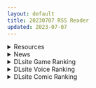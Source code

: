 ```yaml
---
layout: default
title: 20230707 RSS Reader
updated: 2023-07-07
---
```


<details class='content-parent'>
<summary>
Resources
</summary>
<details class='content-child'>
<summary>
<span class='rss-title'> [生肉][ピンクパイナップル]キミはやさしく寝取られる THE ANIMATION 第4巻 </span> <a class='rss-link' href='https://gmgard.com/gm122937' target='_blank'>&nbsp;</a>
<div class='rss-published'> 🕛 20230706 14:06:38</div>
</summary>
<img src="https://static.gmgard.us/Images/upload/1632062109394378.jpg" /><br /><p>系列作品续作，画风略怪</p>
</details>
<details class='content-child'>
<summary>
<span class='rss-title'> [自购] [P站ID=260835] [きんく] PIXIV FANBOX 2022.02.08-2023.06.30 全作品合集 含PSD [7.14G/度盘] </span> <a class='rss-link' href='https://gmgard.com/gm122935' target='_blank'>&nbsp;</a>
<div class='rss-published'> 🕛 20230706 13:03:50</div>
</summary>
<img src="https://static.gmgard.us/Images/upload/76912061337011470.jpg" /><br /><p>自购分享&nbsp;</p>
</details>
<details class='content-child'>
<summary>
<span class='rss-title'> [Steam官中][220830][Flying Fish]梦境骇客 Dream Hacker </span> <a class='rss-link' href='https://gmgard.com/gm122934' target='_blank'>&nbsp;</a>
<div class='rss-published'> 🕛 20230706 13:03:46</div>
</summary>
<img src="https://static.gmgard.us/Images/upload/1774061125591474.jpg" /><br /><p>&nbsp;今天分享一款技术宅非常喜爱的题材的互动SLG游戏：</p>
</details>
<details class='content-child'>
<summary>
<span class='rss-title'> [steam官方中文][230629][HanabiFuusen] 带我去地下城吧 v1.04(付存档) </span> <a class='rss-link' href='https://gmgard.com/gm122928' target='_blank'>&nbsp;</a>
<div class='rss-published'> 🕛 20230706 13:03:41</div>
</summary>
<img src="https://static.gmgard.us/Images/upload/1028050039281869.jpg" /><br /><p>又是新的打牌游戏，不得不说我还真的挺吃搞颜色＋肉鸽卡牌的。</p>
</details>
<details class='content-child'>
<summary>
<span class='rss-title'> [みゅるめーく] 僕らの都合のいい性処理マネージャー </span> <a class='rss-link' href='https://www.hacg.sbs/wp/96741.html' target='_blank'>&nbsp;</a>
<div class='rss-published'> 🕛 20230706 12:52:28</div>
</summary>
三渲二的技术制作的3D动画，高画质。 主要讲野球部来了一个经理， 经理可以为社员 &#8230; <a href="https://www.hacg.sbs/wp/96741.html">继续阅读 <span class="meta-nav">&#8594;</span></a>
</details>
<details class='content-child'>
<summary>
<span class='rss-title'> [无修正][未知字幕组][アムモ] ダーリン Darling Page 1-3 </span> <a class='rss-link' href='https://gmgard.com/gm122936' target='_blank'>&nbsp;</a>
<div class='rss-published'> 🕛 20230706 12:12:48</div>
</summary>
<img src="https://iili.io/Hiy9zo7.gif" /><br /><p>男主是个色情漫画家 刚与女主结婚就有人找到男主 要求一个月画一本单行本 被告知不可能后 编辑说她跟公司有签约 一个月画不出来就解雇 女主说男主在亢奋状态中(就是勃起)画画极快 但是要持续一个月 只能靠男女主调情维持勃起状态了</p>
</details>
<details class='content-child'>
<summary>
<span class='rss-title'> 【新汉化作品】[Yuzu-soft] 天使☆騒々 RE-BOOT! / 天使纷扰 汉化硬盘版[最英俊的渣男联合汉化][9.4G][BDOD] </span> <a class='rss-link' href='https://www.south-plus.net/read.php?tid=1876033' target='_blank'>&nbsp;</a>
<div class='rss-published'> 🕛 20230706 09:50:56</div>
</summary>
<img src='https://img.imoutomoe.net/\images/2023/07/06/c1210049package.jpg'/>
<img src='https://img.imoutomoe.net/\images/2023/07/06/41_735378_8225103590d9f80.jpg'/>
天使☆騒々 RE-BOOT!
ブランド：    ゆずソフト（このブランドの作品一覧）
定価：    ￥9,000  ..
</details>

</details>
<details class='content-parent'>
<summary>
News
</summary>
<details class='content-child'>
<summary>
<span class='rss-title'> “骨感”肥臀的超真实对撞！——LoveFactor风铃御使（大屁股，中刺激）五星推荐！ </span> <a class='rss-link' href='https://mingqiceping.com/2789.html' target='_blank'>&nbsp;</a>
<div class='rss-published'> 🕛 20230706 07:51:11</div>
</summary>
兄弟们好啊，我是小阿giao，今天来给大家品鉴一个非常厉害的臀模屁股——lovefactor的风铃御使！ 风铃<div class="yarpp yarpp-related yarpp-related-rss yarpp-template-list">
<!-- YARPP List -->
<h3>Related posts:</h3><ol>
<li><a href="https://mingqiceping.com/2282.html" rel="bookmark" title="风俗店里的孪生竿姐妹——Lovefactor风俗娘评测（中高刺激）">风俗店里的孪生竿姐妹——Lovefactor风俗娘评测（中高刺激） </a></li>
<li><a href="https://mingqiceping.com/1235.html" rel="bookmark" title="生产队的牛都没这么大-GXP大吉樱子">生产队的牛都没这么大-GXP大吉樱子 </a></li>
<li><a href="https://mingqiceping.com/2067.html" rel="bookmark" title="麻美优子的亲生小女儿——lovefactor坐姿萌尻评测（小屁股，中高刺激）四星推荐">麻美优子的亲生小女儿——lovefactor坐姿萌尻评测（小屁股，中高刺激）四星推荐 </a></li>
</ol>
</div>
</details>

</details>
<details class='content-parent'>
<summary>
DLsite Game Ranking
</summary>
<details class='content-child'>
<summary>
<span class='rss-title'> 護身術道場 秘密のNTRレッスン [WAKUWAKU] </span> <a class='rss-link' href='https://www.dlsite.com/maniax/work/=/product_id/RJ01053661.html' target='_blank'>&nbsp;</a>
<div class='rss-published'> 🕛 20230707 13:11:08</div>
</summary>
<img src ="http://img.dlsite.jp/modpub/images2/work/doujin/RJ01054000/RJ01053661_img_main.jpg"/><br/>これはシミュレーション系のエロゲーで、ユーモアな要素が盛り込まれています。
</details>
<details class='content-child'>
<summary>
<span class='rss-title'> セイントギアフォース [メタモルフォーゼ] </span> <a class='rss-link' href='https://www.dlsite.com/maniax/work/=/product_id/RJ01002988.html' target='_blank'>&nbsp;</a>
<div class='rss-published'> 🕛 20230707 13:11:08</div>
</summary>
<img src ="http://img.dlsite.jp/modpub/images2/work/doujin/RJ01003000/RJ01002988_img_main.jpg"/><br/>闘中にセクハラされて犯される!戦闘エロ特化RPG!!
</details>
<details class='content-child'>
<summary>
<span class='rss-title'> 穢神楽～Aikagura～ [アンホリクリエイション] </span> <a class='rss-link' href='https://www.dlsite.com/maniax/work/=/product_id/RJ01064183.html' target='_blank'>&nbsp;</a>
<div class='rss-published'> 🕛 20230707 13:11:08</div>
</summary>
<img src ="http://img.dlsite.jp/modpub/images2/work/doujin/RJ01065000/RJ01064183_img_main.jpg"/><br/>巫女風の退魔師があやかしの巣窟に挑む!負けたら凌辱!本格的横スクロール和風剣戟アクションゲーム!
</details>
<details class='content-child'>
<summary>
<span class='rss-title'> Handyman Legend ハンディマン・レジェンド [超真剣Studio] </span> <a class='rss-link' href='https://www.dlsite.com/maniax/work/=/product_id/RJ01036146.html' target='_blank'>&nbsp;</a>
<div class='rss-published'> 🕛 20230707 13:11:08</div>
</summary>
<img src ="http://img.dlsite.jp/modpub/images2/work/doujin/RJ01037000/RJ01036146_img_main.jpg"/><br/>君はスマートフォンアプリで案件を受注しているハンディマンです。 お客様の家にある様々な問題を解決し、時には他の問題も「解決」してあげる...
</details>
<details class='content-child'>
<summary>
<span class='rss-title'> 満車率300% 弐:Append.1 保母さん連結ぱっち [ベルゼブブ] </span> <a class='rss-link' href='https://www.dlsite.com/maniax/work/=/product_id/RJ01026164.html' target='_blank'>&nbsp;</a>
<div class='rss-published'> 🕛 20230707 13:11:08</div>
</summary>
<img src ="http://img.dlsite.jp/modpub/images2/work/doujin/RJ01027000/RJ01026164_img_main.jpg"/><br/>満車率300%弐のアップグレードデータです。
</details>

</details>
<details class='content-parent'>
<summary>
DLsite Voice Ranking
</summary>
<details class='content-child'>
<summary>
<span class='rss-title'> 【KU100】拜託酷酷的女上司做色色的事 [晚晚配音中] </span> <a class='rss-link' href='https://www.dlsite.com/maniax/work/=/product_id/RJ01068291.html' target='_blank'>&nbsp;</a>
<div class='rss-published'> 🕛 20230707 13:11:11</div>
</summary>
<img src ="http://img.dlsite.jp/modpub/images2/work/doujin/RJ01069000/RJ01068291_img_main.jpg"/><br/>女上司答應實習生只要喝酒喝贏她就答應實習生一件事,多任性都沒關係;早就肖想用主管絲襪做色色事情的實習生終於有機會對漂亮的女上司提出變態下流的請求。
</details>
<details class='content-child'>
<summary>
<span class='rss-title'> LV99→LV0 王女様に全てを奪われた勇者 [Cream Pan] </span> <a class='rss-link' href='https://www.dlsite.com/maniax/work/=/product_id/RJ01034675.html' target='_blank'>&nbsp;</a>
<div class='rss-published'> 🕛 20230707 13:11:11</div>
</summary>
<img src ="http://img.dlsite.jp/modpub/images2/work/doujin/RJ01035000/RJ01034675_img_main.jpg"/><br/>待っているのが破滅だと知りながら、なすすべもなく、 レベル、尊厳、誇り、すべてを失っていく… とても理不尽な黒い物語。悪い女性にいじめられたり、弄ばれたりするのが好きな方にオススメです。
</details>
<details class='content-child'>
<summary>
<span class='rss-title'> 【KU100/NTR】妹妹的新婚前夜~兄妹煽情的酒後敘舊~【中文音聲】 [Night Story 夜來聲聆] </span> <a class='rss-link' href='https://www.dlsite.com/maniax/work/=/product_id/RJ01048696.html' target='_blank'>&nbsp;</a>
<div class='rss-published'> 🕛 20230707 13:11:11</div>
</summary>
<img src ="http://img.dlsite.jp/modpub/images2/work/doujin/RJ01049000/RJ01048696_img_main.jpg"/><br/>從小就與你形影不離的妹妹,明天終於要出嫁,成為別的男人的妻子了。當你夜晚獨自一人坐在客廳,抱著揉複雜的心情發呆時,平時滴酒不沾的妹妹突然拿了一支烈酒及一對玻璃杯,坐到了身旁……
</details>
<details class='content-child'>
<summary>
<span class='rss-title'> 【寸止調教】學姊陪你玩玩具!【中文音聲】 [Bedtime Story 被談聲聆] </span> <a class='rss-link' href='https://www.dlsite.com/maniax/work/=/product_id/RJ01066265.html' target='_blank'>&nbsp;</a>
<div class='rss-published'> 🕛 20230707 13:11:11</div>
</summary>
<img src ="http://img.dlsite.jp/modpub/images2/work/doujin/RJ01067000/RJ01066265_img_main.jpg"/><br/>學姊在因緣際會下發現你會買各式各樣成人玩具的秘密,本來擔心她會說出去,沒想到她竟然答應保密,只是同時,她也與你立下一項「約定」……
</details>
<details class='content-child'>
<summary>
<span class='rss-title'> 【簡体字版】義理あね。 [つばめいと] </span> <a class='rss-link' href='https://www.dlsite.com/maniax/work/=/product_id/RJ01066223.html' target='_blank'>&nbsp;</a>
<div class='rss-published'> 🕛 20230707 13:11:11</div>
</summary>
<img src ="http://img.dlsite.jp/modpub/images2/work/doujin/RJ01067000/RJ01066223_img_main.jpg"/><br/>親の再婚でできた義理のお姉ちゃんにオナニーを見られてしまった日から…えっちな事をされて、可愛がられて…普段は優しいのにえっちの時は強引な【せいなお義姉ちゃん】に童貞を奪われてしまいます。両親が居るのにお風呂でもトイレでも部屋でも…そして両親の帰りが遅い日にはリビングでも。逆転一切なしのガン攻めで手コキ、フェラ、乳首攻め、耳舐め、足コキ、焦らされて辱められて、お仕置きされて…
</details>

</details>
<details class='content-parent'>
<summary>
DLsite Comic Ranking
</summary>
<details class='content-child'>
<summary>
<span class='rss-title'> 退魔師の淫堕-相馬日奈編(1) [New World] </span> <a class='rss-link' href='https://www.dlsite.com/maniax/work/=/product_id/RJ01072585.html' target='_blank'>&nbsp;</a>
<div class='rss-published'> 🕛 20230707 13:11:13</div>
</summary>
<img src ="http://img.dlsite.jp/modpub/images2/work/doujin/RJ01073000/RJ01072585_img_main.jpg"/><br/>少女退魔師の末路、私が知らないところで、幼馴染は見知らぬ人と変わった
</details>
<details class='content-child'>
<summary>
<span class='rss-title'> かわいくて食べたくなる!!妖狐少女と道士少年の同棲日常 [Twilight工房] </span> <a class='rss-link' href='https://www.dlsite.com/maniax/work/=/product_id/RJ01071702.html' target='_blank'>&nbsp;</a>
<div class='rss-published'> 🕛 20230707 13:11:13</div>
</summary>
<img src ="http://img.dlsite.jp/modpub/images2/work/doujin/RJ01072000/RJ01071702_img_main.jpg"/><br/>これは、妖怪と人間が共存する世界を舞台に、前世の記憶を持って転生した人間と、その前世の恋人である妖怪の縁結びをする妖狐の間で、日常の物語。
</details>
<details class='content-child'>
<summary>
<span class='rss-title'> お隣さんは闇組織に肉体改造された元正義戦隊メンバーでした2 [F.W.ZHolic] </span> <a class='rss-link' href='https://www.dlsite.com/maniax/work/=/product_id/RJ409212.html' target='_blank'>&nbsp;</a>
<div class='rss-published'> 🕛 20230707 13:11:13</div>
</summary>
<img src ="http://img.dlsite.jp/modpub/images2/work/doujin/RJ410000/RJ409212_img_main.jpg"/><br/>お隣さんは闇組織に肉体改造された元正義戦隊メンバーでした第2巻
</details>
<details class='content-child'>
<summary>
<span class='rss-title'> 飯犯トラベラーズ 博多集団レ●プ旅行 同人誌版 [STUDIOふあん] </span> <a class='rss-link' href='https://www.dlsite.com/maniax/work/=/product_id/RJ301771.html' target='_blank'>&nbsp;</a>
<div class='rss-published'> 🕛 20230707 13:11:13</div>
</summary>
<img src ="http://img.dlsite.jp/modpub/images2/work/doujin/RJ302000/RJ301771_img_main.jpg"/><br/>男3人、博多をぶらりグルメ&レイプの旅134ページ。
</details>
<details class='content-child'>
<summary>
<span class='rss-title'> 委員長の催●海水浴 [STUDIOふあん] </span> <a class='rss-link' href='https://www.dlsite.com/maniax/work/=/product_id/RJ404252.html' target='_blank'>&nbsp;</a>
<div class='rss-published'> 🕛 20230707 13:11:13</div>
</summary>
<img src ="http://img.dlsite.jp/modpub/images2/work/doujin/RJ405000/RJ404252_img_main.jpg"/><br/>逆催●+底なし性欲ムッツリ委員長+ラブコメメス奴●調教。露出調教海水浴別荘編フルカラー74ページ
</details>

</details>
